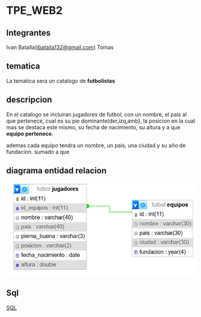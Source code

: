 
#  TPE_WEB2  

## Integrantes

Ivan Batalla(ibatalla132@gmail.com)
Tomas 

## tematica 
La tematica sera un catalogo de __futbolistas__
## descripcion

En el catalogo se incluiran jugadores de futbol, con un nombre,
el pais al que pertenece, cual es su pie dominante(der,izq,amb),
la posicion en la cual mas se destaca este mismo,
su fecha de nacimiento, su altura y a que __equipo pertenece__.

ademas cada equipo tendra un nombre, un pais, una ciudad y su año  de fundacion. sumado a que 



## diagrama entidad relacion 

![der](DER.png)
## Sql
[SQL](futbol.sql)